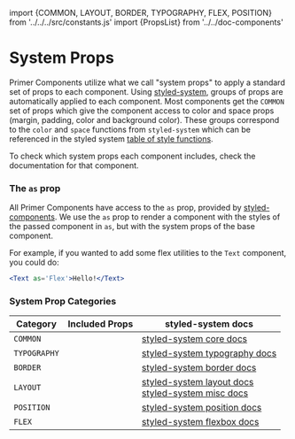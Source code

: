import {COMMON, LAYOUT, BORDER, TYPOGRAPHY, FLEX, POSITION} from '../../../src/constants.js'
import {PropsList} from '../../doc-components'

# System Props


Primer Components utilize what we call "system props" to apply a standard set of props to each component. Using [styled-system](https://github.com/jxnblk/styled-system), groups of props are automatically applied to each component. Most components get the `COMMON` set of props which give the component access to color and space props (margin, padding, color and background color). These groups correspond to the `color` and `space` functions from `styled-system` which can be referenced in the styled system [table of style functions](https://github.com/jxnblk/styled-system/blob/master/docs/table.md#core).

To check which system props each component includes, check the documentation for that component.

### The `as` prop
All Primer Components have access to the `as` prop, provided by [styled-components](https://www.styled-components.com/docs/api#as-polymorphic-prop). We use the `as` prop to render a component with the styles of the passed component in `as`, but with the system props of the base component.

For example, if you wanted to add some flex utilities to the `Text` component, you could do:

```.jsx
<Text as='Flex'>Hello!</Text>
```


### System Prop Categories

| Category       | Included Props           | styled-system docs  |
|-----|--------|--------|
| `COMMON`| <PropsList systemProps={COMMON}/>| [styled-system core docs](https://github.com/jxnblk/styled-system/blob/master/docs/table.md#core) |
| `TYPOGRAPHY`| <PropsList systemProps={TYPOGRAPHY}/> | [styled-system typography docs](https://github.com/jxnblk/styled-system/blob/master/docs/table.md#typography) |
| `BORDER`| <PropsList systemProps={BORDER}/> | [styled-system border docs](https://github.com/jxnblk/styled-system/blob/master/docs/table.md#misc) |
| `LAYOUT` | <PropsList systemProps={LAYOUT}/>| [styled-system layout docs](https://github.com/jxnblk/styled-system/blob/master/docs/table.md#layout) <br/> [styled-system misc docs](https://github.com/jxnblk/styled-system/blob/master/docs/table.md#misc) |
| `POSITION` | <PropsList systemProps={POSITION}/>| [styled-system position docs](https://github.com/jxnblk/styled-system/blob/master/docs/table.md#position)
| `FLEX` | <PropsList systemProps={FLEX}/> | [styled-system flexbox docs](https://github.com/jxnblk/styled-system/blob/master/docs/table.md#flexbox) |
